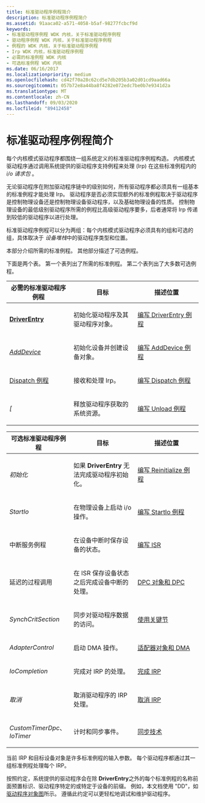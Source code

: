 ```yaml
---
title: 标准驱动程序例程简介
description: 标准驱动程序例程简介
ms.assetid: 91aaca02-a571-4058-b5af-98277fcbcf9d
keywords:
- 标准驱动程序例程 WDK 内核，关于标准驱动程序例程
- 驱动程序例程 WDK 内核，关于标准驱动程序例程
- 例程的 WDK 内核，关于标准驱动程序例程
- Irp WDK 内核，标准驱动程序例程
- 必需的标准例程 WDK 内核
- 可选标准例程 WDK 内核
ms.date: 06/16/2017
ms.localizationpriority: medium
ms.openlocfilehash: cd42f70a28c62cd5e7db205b3a02d01cd9aad66a
ms.sourcegitcommit: 057b72e8a44ba8f4282e072edc7be0b7e9341d2a
ms.translationtype: MT
ms.contentlocale: zh-CN
ms.lasthandoff: 09/03/2020
ms.locfileid: "89412458"
---
```

# <a name="introduction-to-standard-driver-routines"></a>标准驱动程序例程简介





每个内核模式驱动程序都围绕一组系统定义的标准驱动程序例程构造。 内核模式驱动程序通过调用系统提供的驱动程序支持例程来处理 (Irp) 在这些标准例程内的 *i/o 请求包* 。

无论驱动程序在附加驱动程序链中的级别如何，所有驱动程序都必须具有一组基本的标准例程才能处理 Irp。 驱动程序是否必须实现额外的标准例程取决于驱动程序是控制物理设备还是控制物理设备驱动程序，以及基础物理设备的性质。 控制物理设备的最低级别驱动程序所需的例程比高级驱动程序要多，后者通常将 Irp 传递到较低的驱动程序以进行处理。

标准驱动程序例程可以分为两组：每个内核模式驱动程序必须具有的组和可选的组，具体取决于 *设备堆栈*中的驱动程序类型和位置。

本部分介绍所需的标准例程。 其他部分描述了可选例程。

下面是两个表。 第一个表列出了所需的标准例程。 第二个表列出了大多数可选例程。

<table>
<colgroup>
<col width="33%" />
<col width="33%" />
<col width="33%" />
</colgroup>
<thead>
<tr class="header">
<th>必需的标准驱动程序例程</th>
<th>目标</th>
<th>描述位置</th>
</tr>
</thead>
<tbody>
<tr class="odd">
<td><p><strong><a href="https://docs.microsoft.com/windows-hardware/drivers/ddi/wdm/nc-wdm-driver_initialize">DriverEntry</a></strong></p></td>
<td><p>初始化驱动程序及其驱动程序对象。</p></td>
<td><p><a href="writing-a-driverentry-routine.md" data-raw-source="[Writing a DriverEntry Routine](writing-a-driverentry-routine.md)">编写 DriverEntry 例程</a></p></td>
</tr>
<tr class="even">
<td><p><em><a href="https://docs.microsoft.com/windows-hardware/drivers/ddi/wdm/nc-wdm-driver_add_device">AddDevice</a></em></p></td>
<td><p>初始化设备并创建设备对象。</p></td>
<td><p><a href="writing-an-adddevice-routine.md" data-raw-source="[Writing an AddDevice Routine](writing-an-adddevice-routine.md)">编写 AddDevice 例程</a></p></td>
</tr>
<tr class="odd">
<td><p><a href="https://docs.microsoft.com/windows-hardware/drivers/kernel/dispatchcreate--dispatchclose--and-dispatchcreateclose-routines">Dispatch 例程</a></p></td>
<td><p>接收和处理 Irp。</p></td>
<td><p><a href="writing-dispatch-routines.md" data-raw-source="[Writing Dispatch Routines](writing-dispatch-routines.md)">编写 Dispatch 例程</a></p></td>
</tr>
<tr class="even">
<td><p><em>[</em></p></td>
<td><p>释放驱动程序获取的系统资源。</p></td>
<td><p><a href="writing-an-unload-routine.md" data-raw-source="[Writing an Unload Routine](writing-an-unload-routine.md)">编写 Unload 例程</a></p></td>
</tr>
</tbody>
</table>

 

<table>
<colgroup>
<col width="33%" />
<col width="33%" />
<col width="33%" />
</colgroup>
<thead>
<tr class="header">
<th>可选标准驱动程序例程</th>
<th>目标</th>
<th>描述位置</th>
</tr>
</thead>
<tbody>
<tr class="odd">
<td><p><em>初始化</em></p></td>
<td><p>如果 <strong>DriverEntry</strong> 无法完成驱动程序初始化。</p></td>
<td><p><a href="writing-a-reinitialize-routine.md" data-raw-source="[Writing a Reinitialize Routine](writing-a-reinitialize-routine.md)">编写 Reinitialize 例程</a></p></td>
</tr>
<tr class="even">
<td><p><em>StartIo</em></p></td>
<td><p>在物理设备上启动 i/o 操作。</p></td>
<td><p><a href="writing-a-startio-routine.md" data-raw-source="[Writing a StartIo Routine](writing-a-startio-routine.md)">编写 StartIo 例程</a></p></td>
</tr>
<tr class="odd">
<td><p>中断服务例程</p></td>
<td><p>在设备中断时保存设备的状态。</p></td>
<td><p><a href="writing-an-isr.md" data-raw-source="[Writing an ISR](writing-an-isr.md)">编写 ISR</a></p></td>
</tr>
<tr class="even">
<td><p>延迟的过程调用</p></td>
<td><p>在 ISR 保存设备状态之后完成设备中断的处理。</p></td>
<td><p><a href="https://docs.microsoft.com/windows-hardware/drivers/kernel/introduction-to-dpc-objects">DPC 对象和 DPC</a></p></td>
</tr>
<tr class="odd">
<td><p><em>SynchCritSection</em></p></td>
<td><p>同步对驱动程序数据的访问。</p></td>
<td><p><a href="using-critical-sections.md" data-raw-source="[Using Critical Sections](using-critical-sections.md)">使用关键节</a></p></td>
</tr>
<tr class="even">
<td><p><em>AdapterControl</em></p></td>
<td><p>启动 DMA 操作。</p></td>
<td><p><a href="adapter-objects-and-dma.md" data-raw-source="[Adapter Objects and DMA](./introduction-to-adapter-objects.md)">适配器对象和 DMA</a></p></td>
</tr>
<tr class="odd">
<td><p><em>IoCompletion</em></p></td>
<td><p>完成对 IRP 的处理。</p></td>
<td><p><a href="completing-irps.md" data-raw-source="[Completing IRPs](completing-irps.md)">完成 IRP</a></p></td>
</tr>
<tr class="even">
<td><p><em>取消</em></p></td>
<td><p>取消驱动程序的 IRP 处理。</p></td>
<td><p><a href="canceling-irps.md" data-raw-source="[Canceling IRPs](canceling-irps.md)">取消 IRP</a></p></td>
</tr>
<tr class="odd">
<td><p><em>CustomTimerDpc</em>、 <em>IoTimer</em></p></td>
<td><p>计时和同步事件。</p></td>
<td><p><a href="https://docs.microsoft.com/windows-hardware/drivers/kernel/introduction-to-kernel-dispatcher-objects">同步技术</a></p></td>
</tr>
</tbody>
</table>

 

当前 IRP 和目标设备对象是许多标准例程的输入参数。 每个驱动程序都通过其一组标准例程处理每个 IRP。

按照约定，系统提供的驱动程序会在除 **DriverEntry**之外的每个标准例程的名称前面预置标识、驱动程序特定的或特定于设备的前缀。 例如，本文档使用 "DD"，如 [驱动程序对象图](introduction-to-driver-objects.md#driver-object-illustration)所示。 遵循此约定可以更轻松地调试和维护驱动程序。

 

